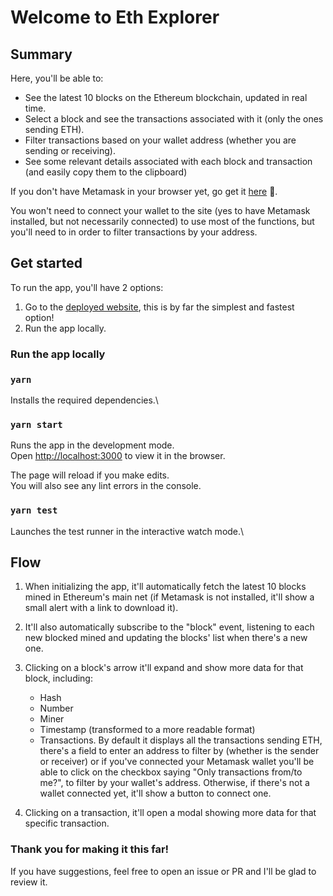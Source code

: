 # Welcome to Eth Explorer

## Summary

Here, you'll be able to:

- See the latest 10 blocks on the Ethereum blockchain, updated in real time.
- Select a block and see the transactions associated with it (only the ones sending ETH).
- Filter transactions based on your wallet address (whether you are sending or receiving).
- See some relevant details associated with each block and transaction (and easily copy them to the clipboard)

If you don't have Metamask in your browser yet, go get it [here](https://metamask.io/download.html) 💪.

You won't need to connect your wallet to the site (yes to have Metamask installed, but not necessarily connected) to use most of the functions, but you'll need to in order to filter transactions by your address.

## Get started

To run the app, you'll have 2 options:

1. Go to the [deployed website](https://pablopoggiog.github.io/eth-explorer/), this is by far the simplest and fastest option!
2. Run the app locally.

### Run the app locally

### `yarn`

Installs the required dependencies.\

### `yarn start`

Runs the app in the development mode.\
Open [http://localhost:3000](http://localhost:3000) to view it in the browser.

The page will reload if you make edits.\
You will also see any lint errors in the console.

### `yarn test`

Launches the test runner in the interactive watch mode.\

## Flow

1. When initializing the app, it'll automatically fetch the latest 10 blocks mined in Ethereum's main net (if Metamask is not installed, it'll show a small alert with a link to download it).
2. It'll also automatically subscribe to the "block" event, listening to each new blocked mined and updating the blocks' list when there's a new one.
3. Clicking on a block's arrow it'll expand and show more data for that block, including:

    - Hash
    - Number
    - Miner
    - Timestamp (transformed to a more readable format)
    - Transactions. By default it displays all the transactions sending ETH, there's a field to enter an address to filter by (whether is the sender or receiver) or if you've connected your Metamask wallet you'll be able to click on the checkbox saying "Only transactions from/to me?", to filter by your wallet's address. Otherwise, if there's not a wallet connected yet, it'll show a button to connect one.

4. Clicking on a transaction, it'll open a modal showing more data for that specific transaction.

### Thank you for making it this far!
If you have suggestions, feel free to open an issue or PR and I'll be glad to review it.